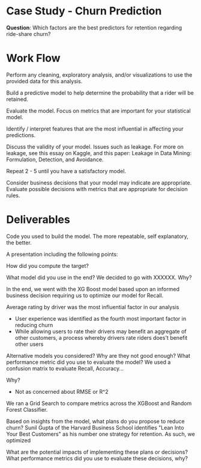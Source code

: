 # Case Study - Churn Prediction

__Question__: Which factors are the best predictors for retention regarding ride-share churn?



# Work Flow
Perform any cleaning, exploratory analysis, and/or visualizations to use the provided data for this analysis.

Build a predictive model to help determine the probability that a rider will be retained.

Evaluate the model. Focus on metrics that are important for your statistical model.

Identify / interpret features that are the most influential in affecting your predictions.

Discuss the validity of your model. Issues such as leakage. For more on leakage, see this essay on Kaggle, and this paper: Leakage in Data Mining: Formulation, Detection, and Avoidance.

Repeat 2 - 5 until you have a satisfactory model.

Consider business decisions that your model may indicate are appropriate. Evaluate possible decisions with metrics that are appropriate for decision rules.


# Deliverables
Code you used to build the model. The more repeatable, self explanatory, the better.

A presentation including the following points:

How did you compute the target?


What model did you use in the end? We decided to go with XXXXXX. Why?

In the end, we went with the XG Boost model based upon an informed business decision requiring us to optimize our model for Recall.

Average rating by driver was the most influential factor in our analysis
- User experience was identified as the fourth most important factor in reducing churn
- While allowing users to rate their drivers may benefit an aggregate of other customers, a process whereby drivers rate riders does't benefit other users

Alternative models you considered? Why are they not good enough?
What performance metric did you use to evaluate the model? We used a confusion matrix to evaluate Recall, Accuracy... 

Why?
- Not as concerned about RMSE or R^2

We ran a Grid Search to compare metrics across the XGBoost and Random Forest Classifier.

Based on insights from the model, what plans do you propose to reduce churn?
Sunil Gupta of the Harvard Business School identifies "Lean Into Your Best Customers" as his number one strategy for retention. As such, we optimized 



What are the potential impacts of implementing these plans or decisions? What performance metrics did you use to evaluate these decisions, why?
